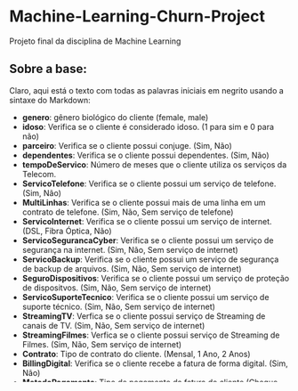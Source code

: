 # Machine-Learning-Churn-Project
Projeto final da disciplina de Machine Learning

## Sobre a base:

Claro, aqui está o texto com todas as palavras iniciais em negrito usando a sintaxe do Markdown:

- **genero**: gênero biológico do cliente (female, male)
- **idoso**: Verifica se o cliente é considerado idoso. (1 para sim e 0 para não)
- **parceiro**: Verifica se o cliente possui conjuge. (Sim, Não)
- **dependentes**: Verifica se o cliente possui dependentes. (Sim, Não)
- **tempoDeServico**: Número de meses que o cliente utiliza os serviços da Telecom.
- **ServicoTelefone**: Verifica se o cliente possui um serviço de telefone. (Sim, Não)
- **MultiLinhas**: Verifica se o cliente possui mais de uma linha em um contrato de telefone. (Sim, Não, Sem serviço de telefone)
- **ServicoInternet**: Verifica se o cliente possui um serviço de internet. (DSL, Fibra Óptica, Não)
- **ServicoSegurancaCyber**: Verifica se o cliente possui um serviço de segurança na internet. (Sim, Não, Sem serviço de internet)
- **ServicoBackup**: Verifica se o cliente possui um serviço de segurança de backup de arquivos. (Sim, Não, Sem serviço de internet)
- **SeguroDispositivos**: Verifica se o cliente possui um serviço de proteção de dispositvos. (Sim, Não, Sem serviço de internet)
- **ServicoSuporteTecnico**: Verifica se o cliente possui um serviço de suporte técnico. (Sim, Não, Sem serviço de internet)
- **StreamingTV**: Verfica se o cliente possui serviço de Streaming de canais de TV. (Sim, Não, Sem serviço de internet)
- **StreamingFilmes**: Verfica se o cliente possui serviço de Streaming de Filmes. (Sim, Não, Sem serviço de internet)
- **Contrato**: Tipo de contrato do cliente. (Mensal, 1 Ano, 2 Anos)
- **BillingDigital**: Verifica se o cliente recebe a fatura de forma digital. (Sim, Não)
- **MetodoPagamento**: Tipo de pagamento da fatura do cliente (Cheque Eletrônico, Cheque por carta, Transferência Bancária (Automática), Cartão de Crédito (Automático))
- **FaturaMensal**: Total cobrado ao cliente mensalmente.
- **FaturaTotal**: Total cobrado ao cliente.
- **Churn**: Verifica se o cliente cancelou o contrato de serviço e saiu da empresa de telecom. (Sim, Não)

